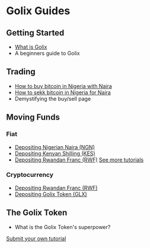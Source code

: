 # Golix Guides

## Getting Started

- [What is Golix](./getting_started/what_is_golix.md)
- A beginners guide to Golix

## Trading

- [How to buy bitcoin in Nigeria with Naira](trading/buy_btc_with_ngn_in_nigeria.md)
- [How to sekk bitcoin in Nigeria for Naira](trading/sell_btc_for_ngn_in_nigeria.md)
- Demystifying the buy/sell page

## Moving Funds

### Fiat

- [Depositing Nigerian Naira (NGN)](./moving_funds/fiat/depositing_nigerian_naira_ngn.md)
- [Depositing Kenyan Shilling (KES)](./moving_funds/fiat/depositing_kenyan_shilling_kes.md)
- [Depositing Rwandan Franc (RWF)](./moving_funds/fiat/rwandan_franc_rwf.md)
[See more tutorials](./moving_funds/fiat/table_of_contents.md)

### Cryptocurrency

- [Depositing Rwandan Franc (RWF)](./moving_funds/cryptocurrency/depositing_bitcoin_btc.md)
- [Depositing Golix Token (GLX)](./moving_funds/cryptocurrency/depositing_golix_token_glx.md)


## The Golix Token

- What is the Golix Token's superpower?

[Submit your own tutorial](./contributing_your_tutorial.md)

